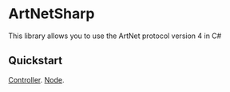 # ArtNetSharp
This library allows you to use the ArtNet protocol version 4 in C#

## Quickstart
[Controller](https://pages.github.com/).
[Node](https://pages.github.com/).
